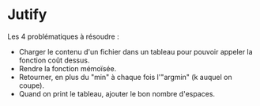 # Jutify
Les 4 problématiques à résoudre : 
* Charger le contenu d'un fichier dans un tableau pour pouvoir appeler la fonction coût dessus.
* Rendre la fonction mémoïsée.
* Retourner, en plus du "min" à chaque fois l'"argmin" (k auquel on coupe).
* Quand on print le tableau, ajouter le bon nombre d'espaces.

